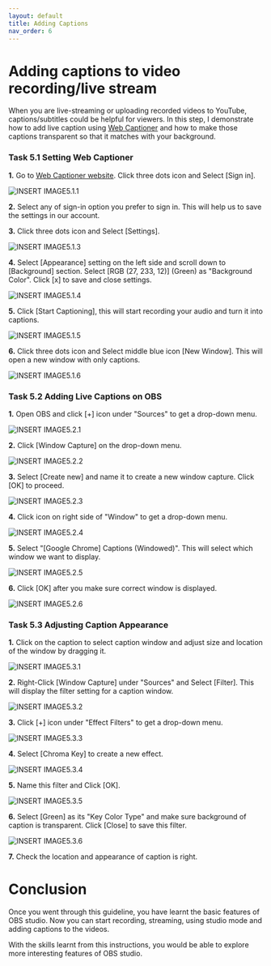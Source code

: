 ```yaml
---
layout: default
title: Adding Captions 
nav_order: 6
---
```


# Adding captions to video recording/live stream #

When you are live-streaming or uploading recorded videos to YouTube, captions/subtitles could be helpful for viewers. In this step, I demonstrate how to add live caption using [Web Captioner](https://webcaptioner.com/captioner) and how to make those captions transparent so that it matches with your background. 

### Task 5.1 Setting Web Captioner ##

**1.** Go to [Web Captioner website](https://webcaptioner.com/captioner). Click three dots icon and Select [Sign in]. 

![_INSERT IMAGE5.1.1_](https://github.com/kailinwei/using-OBS/blob/gh-pages/assets/images/task5.1.1.png?raw=true "OBS Studio Website") 

**2.** Select any of sign-in option you prefer to sign in. This will help us to save the settings in our account. 

**3.** Click three dots icon and Select [Settings]. 

![_INSERT IMAGE5.1.3_](https://github.com/kailinwei/using-OBS/blob/gh-pages/assets/images/task5.1.3.png?raw=true "OBS Studio Website") 

**4.** Select [Appearance] setting on the left side and scroll down to [Background] section. Select [RGB (27, 233, 12)] (Green) as "Background Color". Click [x] to save and close settings.

![_INSERT IMAGE5.1.4_](https://github.com/kailinwei/using-OBS/blob/gh-pages/assets/images/task5.1.4.png?raw=true "OBS Studio Website") 

**5.** Click [Start Captioning], this will start recording your audio and turn it into captions. 

![_INSERT IMAGE5.1.5_](https://github.com/kailinwei/using-OBS/blob/gh-pages/assets/images/task5.1.5.png?raw=true "OBS Studio Website") 

**6.** Click three dots icon and Select middle blue icon [New Window]. This will open a new window with only captions. 

![_INSERT IMAGE5.1.6_](https://github.com/kailinwei/using-OBS/blob/gh-pages/assets/images/task5.1.6.png?raw=true "OBS Studio Website") 

### Task 5.2 Adding Live Captions on OBS ###

**1.** Open OBS and click [+] icon under "Sources" to get a drop-down menu. 

![_INSERT IMAGE5.2.1_](https://github.com/kailinwei/using-OBS/blob/gh-pages/assets/images/task5.2.1.png?raw=true "OBS Studio Website") 

**2.** Click [Window Capture] on the drop-down menu. 

![_INSERT IMAGE5.2.2_](https://github.com/kailinwei/using-OBS/blob/gh-pages/assets/images/task5.2.2.png?raw=true "OBS Studio Website")

**3.** Select [Create new] and name it to create a new window capture. Click [OK] to proceed. 

![_INSERT IMAGE5.2.3_](https://github.com/kailinwei/using-OBS/blob/gh-pages/assets/images/task5.2.3.png?raw=true "OBS Studio Website")

**4.** Click icon on right side of "Window" to get a drop-down menu.

![_INSERT IMAGE5.2.4_](https://github.com/kailinwei/using-OBS/blob/gh-pages/assets/images/task5.2.4.png?raw=true "OBS Studio Website")

**5.** Select "[Google Chrome] Captions (Windowed)". This will select which window we want to display. 

![_INSERT IMAGE5.2.5_](https://github.com/kailinwei/using-OBS/blob/gh-pages/assets/images/task5.2.5.png?raw=true "OBS Studio Website")

**6.** Click [OK] after you make sure correct window is displayed. 

![_INSERT IMAGE5.2.6_](https://github.com/kailinwei/using-OBS/blob/gh-pages/assets/images/task5.2.6.png?raw=true "OBS Studio Website")

### Task 5.3 Adjusting Caption Appearance ###

**1.** Click on the caption to select caption window and adjust size and location of the window by dragging it. 

![_INSERT IMAGE5.3.1_](https://github.com/kailinwei/using-OBS/blob/gh-pages/assets/images/task5.3.1.png?raw=true "OBS Studio Website")

**2.** Right-Click [Window Capture] under "Sources" and Select [Filter]. This will display the filter setting for a caption window. 

![_INSERT IMAGE5.3.2_](https://github.com/kailinwei/using-OBS/blob/gh-pages/assets/images/task5.3.2.png?raw=true "OBS Studio Website")

**3.** Click [+] icon under "Effect Filters" to get a drop-down menu. 

![_INSERT IMAGE5.3.3_](https://github.com/kailinwei/using-OBS/blob/gh-pages/assets/images/task5.3.3.png?raw=true "OBS Studio Website")

**4.** Select [Chroma Key] to create a new effect. 

![_INSERT IMAGE5.3.4_](https://github.com/kailinwei/using-OBS/blob/gh-pages/assets/images/task5.3.4.png?raw=true "OBS Studio Website")

**5.** Name this filter and Click [OK]. 

![_INSERT IMAGE5.3.5_](https://github.com/kailinwei/using-OBS/blob/gh-pages/assets/images/task5.3.5.png?raw=true "OBS Studio Website")

**6.** Select [Green] as its "Key Color Type" and make sure background of caption is transparent. Click [Close] to save this filter. 

![_INSERT IMAGE5.3.6_](https://github.com/kailinwei/using-OBS/blob/gh-pages/assets/images/task5.3.6.png?raw=true "OBS Studio Website")

**7.** Check the location and appearance of caption is right. 


# Conclusion #

Once you went through this guideline, you have learnt the basic features of OBS studio. Now you can start recording, streaming, using studio mode and adding captions to the videos.

With the skills learnt from this instructions, you would be able to
explore more interesting features of OBS studio.

